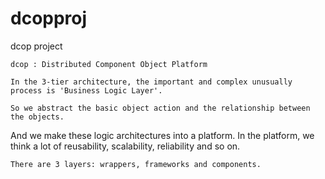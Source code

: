 # dcopproj
dcop project

    dcop : Distributed Component Object Platform

    In the 3-tier architecture, the important and complex unusually process is 'Business Logic Layer'.
    
    So we abstract the basic object action and the relationship between the objects. 
And we make these logic architectures into a platform. In the platform, we think a lot of 
reusability, scalability, reliability and so on.

    There are 3 layers: wrappers, frameworks and components.
